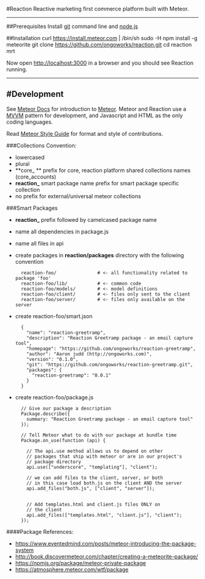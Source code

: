 #Reaction
Reactive marketing first commerce platform built with Meteor.

---
##Prerequisites
Install [git](https://github.com/blog/1510-installing-git-from-github-for-mac) command line and [node.js](http://nodejs.org/)
		
##Installation
      curl https://install.meteor.com | /bin/sh
      sudo -H npm install -g meteorite
      git clone https://github.com/ongoworks/reaction.git
      cd reaction
      mrt

Now open [http://localhost:3000](http://localhost:3000) in a browser and you should see Reaction running.

---	 
#Development
---	

See [Meteor Docs](http://docs.meteor.com) for introduction to [Meteor](http://meteor.com). Meteor and Reaction use a [MVVM](http://en.wikipedia.org/wiki/Model_View_ViewModel) pattern for development, and Javascript and HTML as the only coding languages.

Read [Meteor Style Guide](https://github.com/meteor/meteor/wiki/Meteor-Style-Guide) for format and style of contributions.

###Collections
Convention:

* lowercased
* plural
* **core_ **  prefix for core, reaction platform shared collections names (core_accounts)
* **reaction_** smart package name prefix for smart package specific collection
* no prefix for external/universal meteor collections


###Smart Packages

* **reaction_**  prefix followed by camelcased package name
* name all dependencies in package.js
* name all files in api
* create packages in **reaction/packages** directory with the following convention

		reaction-foo/               # <- all functionality related to package 'foo'
		reaction-foo/lib/           # <- common code
		reaction-foo/models/        # <- model definitions
		reaction-foo/client/        # <- files only sent to the client
		reaction-foo/server/        # <- files only available on the server
* create reaction-foo/smart.json

		{
		  "name": "reaction-greetramp",
		  "description": "Reaction Greetramp package - an email capture tool",
		  "homepage": "https://github.com/ongoworks/reaction-greetramp",
		  "author": "Aaron judd (http://ongoworks.com)",
		  "version": "0.1.0",
		  "git": "https://github.com/ongoworks/reaction-greetramp.git",
		  "packages": {
		    "reaction-greetramp": "0.0.1"
		  }
		}

* create reaction-foo/package.js

		// Give our package a description
		Package.describe({
		  summary: "Reaction Greetramp package - an email capture tool"
		});
		
		// Tell Meteor what to do with our package at bundle time
		Package.on_use(function (api) {
		
		  // The api.use method allows us to depend on other
		  // packages that ship with meteor or are in our project's
		  // package directory
		  api.use(["underscore", "templating"], "client");
		
		  // we can add files to the client, server, or both
		  // in this case load both.js on the client AND the server
		  api.add_files("both.js", ["client", "server"]);
		
		
		  // Add templates.html and client.js files ONLY on
		  // the client
		  api.add_files(["templates.html", "client.js"], "client");
		});
####Package References:

* https://www.eventedmind.com/posts/meteor-introducing-the-package-system
* http://book.discovermeteor.com/chapter/creating-a-meteorite-package/
* https://npmjs.org/package/meteor-private-package
* https://atmosphere.meteor.com/wtf/package
